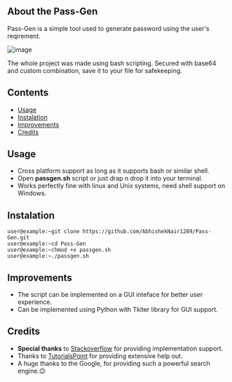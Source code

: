 ## About the Pass-Gen

Pass-Gen is a simple tool used to generate password using the user's reqirement.

![image](https://github.com/AbhishekNair1289/Pass-Gen/assets/74359627/d03b4528-ee45-4640-b0d4-1854207c0ed2)

The whole project was made using bash scripting. Secured with base64 and custom combination, save it to your file for safekeeping.

## Contents

- [Usage](#configuration)
- [Instalation](#instalation)
- [Improvements](#improvements)
- [Credits](#credits)

## Usage
- Cross platform support as long as it supports bash or similar shell.
- Open **passgen.sh** script or just drap n drop it into your terminal.
- Works perfectly fine with linux and Unix systems, need shell support on Windows.

## Instalation

```console
user@example:~git clone https://github.com/AbhishekNair1289/Pass-Gen.git
user@example:~cd Pass-Gen
user@example:~chmod +x passgen.sh 
user@example:~./passgen.sh
```

## Improvements
- The script can be implemented on a GUI inteface for better user experience.
- Can be implemented using Python with Tkiter library for GUI support.

## Credits

- **Special thanks** to [Stackoverflow](https://stackoverflow.com/) for providing implementation support.
- Thanks to [TutorialsPoint](https://www.tutorialspoint.com/unix/shell_scripting.htm) for providing extensive help out.
- A huge thanks to the Google, for providing such a powerful search engine.😉
